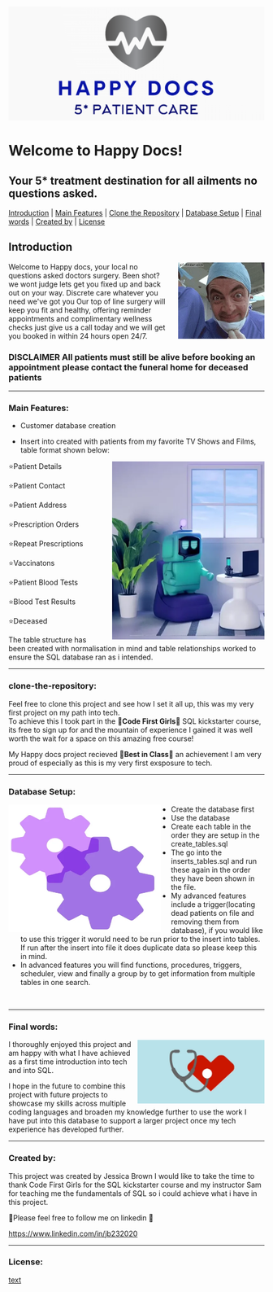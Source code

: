 ![alt text](pictures/Happy_Docs_Logo.png)

# Welcome to Happy Docs!
## Your 5* treatment destination for all ailments no questions asked.


<a href="#introduction">Introduction</a> | <a href="#main-features">Main Features</a> | <a href="#clone-the-repository">Clone the Repository</a> | <a href="#database-setup">Database Setup</a> | <a href="#Final_Words">Final words</a> | <a href="#Created_by">Created by</a> | 
<a href="#license">License</a>  

## Introduction

<img src="pictures/doc_image.webp" alt="Doctor GIF" align="right" width="170" height="150" style="margin-left: 20px;">

Welcome to Happy docs, your local no questions asked doctors surgery.
Been shot? we wont judge lets get you fixed up and back out on your way.
Discrete care whatever you need we've got you
Our top of line surgery will keep you fit and healthy, offering reminder appointments and complimentary wellness checks just give us a call today and we will get you booked in within 24 hours open 24/7.
### DISCLAIMER All patients must still be alive before booking an appointment please contact the funeral home for deceased patients

---
<a name="main-features"></a>
### Main Features:

- Customer database creation

- Insert into created with patients from my favorite TV Shows and Films, table format shown below:
<img src="pictures/robo.webp" alt="robo GIF" align="right" width="300" height="350" style="margin-left: 30px;">

⭐Patient Details

⭐Patient Contact

⭐Patient Address

⭐Prescription Orders

⭐Repeat Prescriptions

⭐Vaccinatons

⭐Patient Blood Tests

⭐Blood Test Results

⭐Deceased

The table structure has been created with normalisation in mind and table relationships worked to ensure the SQL database ran as i intended.

---
<a name="clone-the-repository"></a>
### clone-the-repository:

Feel free to clone this project and see how I set it all up, this was my very first project on my path into tech.\
To achieve this I took part in the 
🩷**Code First Girls**🩷 SQL kickstarter course, its free to sign up for and the mountain of experience I gained it was well worth the wait for a space on this amazing free course!

My Happy docs project recieved 🩷**Best in Class**🩷 an achievement I am very proud of especially as this is my very first exsposure to tech.

---
<a name="Database Setup"></a>
### Database Setup:

<img src="pictures/setup.webp" alt="setup GIF" align="left" width="300" height="250" style="margin-right: 20px;">

- Create the database first
- Use the database
- Create each table in the order they are setup in the create_tables.sql
- The go into the inserts_tables.sql and run these again in the order they have been shown in the file.
- My advanced features include a trigger(locating dead patients on file and removing them from database), if you would like to use this trigger it woruld need to be run prior to the insert into tables.
If run after the insert into file it does duplicate data so please keep this in mind.
- In advanced features you will find functions, procedures, triggers, scheduler, view and finally a group by to get information from multiple tables in one search.

<br>
<p>

---
<a name="Final_words"></a>
### Final words:
<img src="pictures/giphy.webp" alt="giphy GIF" align="right" width="250" height="125" style="margin-left: 10px;">

I thoroughly enjoyed this project and am happy with what I have achieved as a first time introduction into tech and into SQL.

I hope in the future to combine this project with future projects to showcase my skills across multiple coding languages and broaden my knowledge further to use the work I have put into this database to support a larger project once my tech experience has developed further.


---
<a name="Created_by"></a>
### Created by:

This project was created by Jessica Brown
I would like to take the time to thank Code First Girls for the SQL kickstarter course and my instructor Sam for teaching me the fundamentals of SQL so i could achieve what i have in this project.

🩷Please feel free to follow me on linkedin 🩷

https://www.linkedin.com/in/jb232020

---
<a name="License"></a>
### License:

[text](LICENSE)
